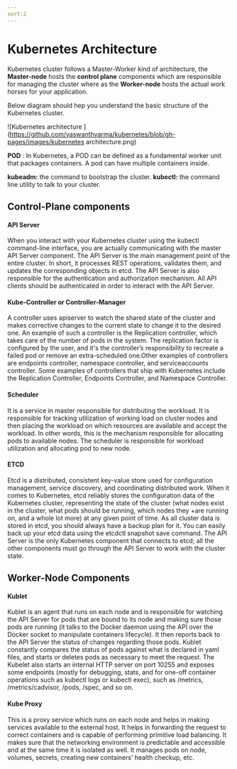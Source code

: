 ```yaml
---
sort:2
---
```

# Kubernetes Architecture
Kubernetes cluster follows a Master-Worker kind of architecture,  the **Master-node** hosts the **control plane** components which are responsible for managing the cluster where as the **Worker-node** hosts the actual work horses for your application.

Below diagram should hep you understand the basic structure of the Kubernetes cluster.


![Kubernetes architecture ](https://github.com/yaswanthvarma/kubernetes/blob/gh-pages/images/kubernetes architecture.png)


**POD** : In Kubernetes, a POD can be defined as a fundamental worker unit that packages containers.  A pod can have multiple containers inside.

**kubeadm:** the command to bootstrap the cluster.
**kubectl:** the command line utility to talk to your cluster.


## Control-Plane components

#### API Server
When you interact with your Kubernetes cluster using the kubectl command-line interface, you are actually communicating with the master API Server component.
The API Server is the main management point of the entire cluster. In short, it processes REST operations, validates them, and updates the corresponding objects in etcd.
The API Server is also responsible for the authentication and authorization mechanism. All API clients should be authenticated in order to interact with the API Server.


#### Kube-Controller or Controller-Manager
A controller uses apiserver to watch the shared state of the cluster and makes corrective changes to the current state to change it to the desired one.
An example of such a controller is the Replication controller, which takes care of the number of pods in the system. The replication factor is configured by the user, and it's the controller’s responsibility to recreate a failed pod or remove an extra-scheduled one.Other examples of controllers are endpoints controller, namespace controller, and serviceaccounts controller.
Some examples of controllers that ship with Kubernetes include the Replication Controller, Endpoints Controller, and Namespace Controller.

#### Scheduler
It is a service in master responsible for distributing the workload. It is responsible for tracking utilization of working load on cluster nodes and then placing the workload on which resources are available and accept the workload. In other words, this is the mechanism responsible for allocating pods to available nodes. The scheduler is responsible for workload utilization and allocating pod to new node.


#### ETCD
Etcd is a distributed, consistent key-value store used for configuration management, service discovery, and coordinating distributed work.
When it comes to Kubernetes, etcd reliably stores the configuration data of the Kubernetes cluster, representing the state of the cluster (what nodes exist in the cluster, what pods should be running, which nodes they +are running on, and a whole lot more) at any given point of time.
As all cluster data is stored in etcd, you should always have a backup plan for it. You can easily back up your etcd data using the etcdctl snapshot save command. 
The API Server is the only Kubernetes component that connects to etcd; all the other components must go through the API Server to work with the cluster state.




## Worker-Node Components
#### Kublet
Kublet is an agent that runs on each node and is responsible for watching the API Server for pods that are bound to its node and making sure those pods are running (it talks to the Docker daemon using the API over the Docker socket to manipulate containers lifecycle). It then reports back to the API Server the status of changes regarding those pods.
Kublet constantly compares the status of pods against what is declared in yaml files, and starts or deletes pods as necessary to meet the request.
The Kubelet also starts an internal HTTP server on port 10255 and exposes some endpoints (mostly for debugging, stats, and for one-off container operations such as kubectl logs or kubectl exec), such as /metrics, /metrics/cadvisor, /pods, /spec, and so on.


#### Kube Proxy
This is a proxy service which runs on each node and helps in making services available to the external host. It helps in forwarding the request to correct containers and is capable of performing primitive load balancing. It makes sure that the networking environment is predictable and accessible and at the same time it is isolated as well. It manages pods on node, volumes, secrets, creating new containers’ health checkup, etc.
